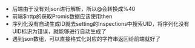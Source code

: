+ 后端由于没有对json进行解析，所以@会转换成%40
+ 前端$http的获取Promis数据应该使用then
+ 序列化没有自动生成ID就去setting的Inspections中搜索UID，将序列化没有UID标识为错误，就能够进行自动生成了
+ 遇到json数组，可以直接格式化对应的字符串返回给前端就好了